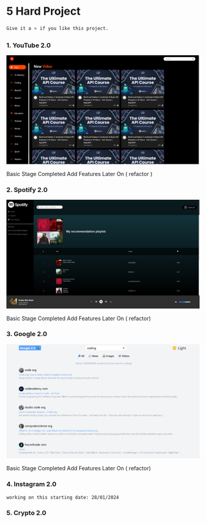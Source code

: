 # 5 Hard Project
    Give it a ⭐ if you like this project.

### 1. YouTube 2.0
<p align="left"> <a href="https://youtube-2-0-livid.vercel.app/feed" target="_blank" rel="noreferrer"> <img src="./assets/youtube_banner.png" alt="banner" /> </a> </p>
Basic Stage Completed Add Features Later On ( refactor )

### 2. Spotify 2.0
<p align="left"> <a href="https://5-react-hard-project-pearl.vercel.app/" target="_blank" rel="noreferrer"> <img src="./assets/spotify_banner.png" alt="banner" /> </a> </p>
Basic Stage Completed Add Features Later On ( refactor)

### 3. Google 2.0
<p align="left"> <a href="https://5-react-hard-project-s33n.vercel.app/" target="_blank" rel="noreferrer"> <img src="./assets/google_banner.png" alt="banner" /> </a> </p>

Basic Stage Completed Add Features Later On ( refactor)

### 4. Instagram 2.0

    working on this starting date: 28/01/2024

### 5. Crypto 2.0